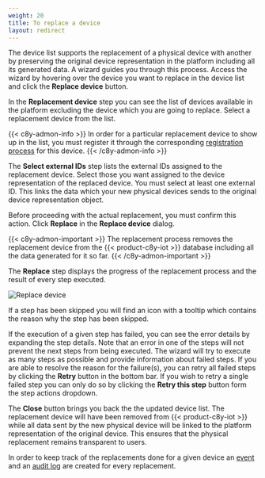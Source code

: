 ```yaml
---
weight: 20
title: To replace a device
layout: redirect
---
```


The device list supports the replacement of a physical device with another by preserving the original device representation in the platform including all its generated data. A wizard guides you through this process. Access the wizard by hovering over the device you want to replace in the device list and click the **Replace device** button.

In the **Replacement device** step you can see the list of devices available in the platform excluding the device which you are going to replace. Select a replacement device from the list.

{{< c8y-admon-info >}}
In order for a particular replacement device to show up in the list, you must register it through the corresponding [registration process](/device-management-application/registering-devices/) for this device.
{{< /c8y-admon-info >}}

The **Select external IDs** step lists the external IDs assigned to the replacement device. Select those you want assigned to the device representation of the replaced device. You must select at least one external ID. This links the data which your new physical devices sends to the original device representation object.

Before proceeding with the actual replacement, you must confirm this action. Click **Replace** in the **Replace device** dialog.

{{< c8y-admon-important >}}
The replacement process removes the replacement device from the {{< product-c8y-iot >}} database including all the data generated for it so far.
{{< /c8y-admon-important >}}

The **Replace** step displays the progress of the replacement process and the result of every step executed.

![Replace device](/images/users-guide/DeviceManagement/devmgmt-replace-device-wizard.png)<br>

If a step has been skipped you will find an icon with a tooltip which contains the reason why the step has been skipped.

If the execution of a given step has failed, you can see the error details by expanding the step details. Note that an error in one of the steps will not prevent the next steps from being executed. The wizard will try to execute as many steps as possible and provide information about failed steps. If you are able to resolve the reason for the failure(s), you can retry all failed steps by clicking the **Retry** button in the bottom bar. If you wish to retry a single failed step you can only do so by clicking the **Retry this step** button form the step actions dropdown.

The **Close** button brings you back the the updated device list. The replacement device will have been removed from {{< product-c8y-iot >}} while all data sent by the new physical device will be linked to the platform representation of the original device. This ensures that the physical replacement remains transparent to users.

In order to keep track of the replacements done for a given device an [event](/device-management-application/viewing-device-details/#events) and an [audit log](/standard-tenant/audit-logs/) are created for every replacement.
